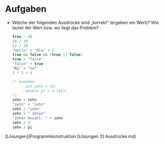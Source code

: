 # Aufgaben

- Welche der folgenden Ausdrücke sind „korrekt“ (ergeben ein Wert)? Wie lautet der Wert bzw. wo liegt das Problem?

  ```java
  true - 10
  20 / 10
  22 / 10
  "Hello" + "Bla" + 2
  true && false && (true || false)
  true + "false"
  "false" + true
  'hi' + "ho"
  2 * 3 + 4

  /* Annahme:
      - int zehn = 10;
      - double pi = 3.1415;
  */
  zehn + zehn
  "zehn" + "zehn"
  zehn / "zehn"
  zehn + " Zehen"
  "Zehen Anzahl: " + zehn
  zehn / 3
  zehn / pi
  ```

[Lösungen](Programmkonstruktion [Lösungen 3] Ausdrücke.md)
